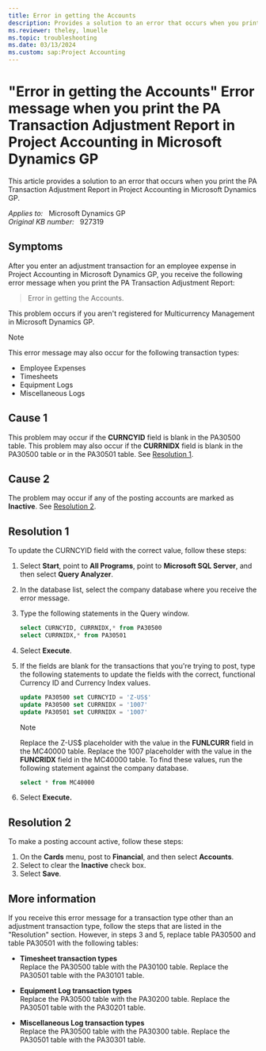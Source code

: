 ```yaml
---
title: Error in getting the Accounts
description: Provides a solution to an error that occurs when you print the PA Transaction Adjustment Report in Project Accounting in Microsoft Dynamics GP.
ms.reviewer: theley, lmuelle
ms.topic: troubleshooting
ms.date: 03/13/2024
ms.custom: sap:Project Accounting
---
```

# "Error in getting the Accounts" Error message when you print the PA Transaction Adjustment Report in Project Accounting in Microsoft Dynamics GP

This article provides a solution to an error that occurs when you print the PA Transaction Adjustment Report in Project Accounting in Microsoft Dynamics GP.

_Applies to:_ &nbsp; Microsoft Dynamics GP  
_Original KB number:_ &nbsp; 927319

## Symptoms

After you enter an adjustment transaction for an employee expense in Project Accounting in Microsoft Dynamics GP, you receive the following error message when you print the PA Transaction Adjustment Report:
> Error in getting the Accounts.

This problem occurs if you aren't registered for Multicurrency Management in Microsoft Dynamics GP.

> [!NOTE]
> This error message may also occur for the following transaction types:
>
> - Employee Expenses
> - Timesheets
> - Equipment Logs
> - Miscellaneous Logs

## Cause 1

This problem may occur if the **CURNCYID** field is blank in the PA30500 table. This problem may also occur if the **CURRNIDX** field is blank in the PA30500 table or in the PA30501 table. See [Resolution 1](#resolution-1).

## Cause 2

The problem may occur if any of the posting accounts are marked as **Inactive**. See [Resolution 2](#resolution-2).

## Resolution 1

To update the CURNCYID field with the correct value, follow these steps:

1. Select **Start**, point to **All Programs**, point to **Microsoft SQL Server**, and then select **Query Analyzer**.
2. In the database list, select the company database where you receive the error message.
3. Type the following statements in the Query window.

    ```sql
    select CURNCYID, CURRNIDX,* from PA30500 
    select CURRNIDX,* from PA30501
    ```

4. Select **Execute**.
5. If the fields are blank for the transactions that you're trying to post, type the following statements to update the fields with the correct, functional Currency ID and Currency Index values.

    ```sql
    update PA30500 set CURNCYID = 'Z-US$' 
    update PA30500 set CURRNIDX = '1007'
    update PA30501 set CURRNIDX = '1007' 
    ```

    > [!NOTE]
    > Replace the Z-US$ placeholder with the value in the **FUNLCURR** field in the MC40000 table. Replace the 1007 placeholder with the value in the **FUNCRIDX** field in the MC40000 table. To find these values, run the following statement against the company database.

    ```sql
    select * from MC40000
    ```

6.  Select **Execute.**  

## Resolution 2

To make a posting account active, follow these steps:

1. On the **Cards** menu, post to **Financial**, and then select **Accounts**.
2. Select to clear the **Inactive** check box.
3. Select **Save**.

## More information

If you receive this error message for a transaction type other than an adjustment transaction type, follow the steps that are listed in the "Resolution" section. However, in steps 3 and 5, replace table PA30500 and table PA30501 with the following tables:

- **Timesheet transaction types**  
    Replace the PA30500 table with the PA30100 table. Replace the PA30501 table with the PA30101 table.

- **Equipment Log transaction types**  
    Replace the PA30500 table with the PA30200 table. Replace the PA30501 table with the PA30201 table.

- **Miscellaneous Log transaction types**  
    Replace the PA30500 table with the PA30300 table. Replace the PA30501 table with the PA30301 table.
